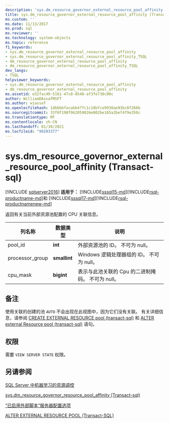 ```yaml
---
description: 'sys.dm_resource_governor_external_resource_pool_affinity (Transact-sql) '
title: sys.dm_resource_governor_external_resource_pool_affinity (Transact-sql) |Microsoft Docs
ms.custom: ''
ms.date: 11/13/2017
ms.prod: sql
ms.reviewer: ''
ms.technology: system-objects
ms.topic: reference
f1_keywords:
- sys.dm_resource_governor_external_resource_pool_affinity
- sys.dm_resource_governor_external_resource_pool_affinity_TSQL
- dm_resource_governor_external_resource_pool_affinity
- dm_resource_governor_external_resource_pool_affinity_TSQL
dev_langs:
- TSQL
helpviewer_keywords:
- sys.dm_resource_governor_external_resource_pool_affinity
- dm_resource_governor_external_resource_pool_affinity
ms.assetid: e32fac49-5161-47c0-8540-af3fe730c00c
author: WilliamDAssafMSFT
ms.author: wiassaf
ms.openlocfilehash: 1dbbbbfacabb47fc1c18bfce9930ae93bc0f266b
ms.sourcegitcommit: 33f0f190f962059826e002be165a2bef4f9e350c
ms.translationtype: MT
ms.contentlocale: zh-CN
ms.lasthandoff: 01/30/2021
ms.locfileid: "99203377"
---
```

# <a name="sysdm_resource_governor_external_resource_pool_affinity-transact-sql"></a>sys.dm_resource_governor_external_resource_pool_affinity (Transact-sql) 
[!INCLUDE [sqlserver2016](../../includes/applies-to-version/sqlserver2016.md)]
**适用于：** [!INCLUDE[sssql15-md](../../includes/sssql16-md.md)][!INCLUDE[rsql-productname-md](../../includes/rsql-productname-md.md)]和 [!INCLUDE[sssql17-md](../../includes/sssql17-md.md)][!INCLUDE[rsql-productnamenew-md](../../includes/rsql-productnamenew-md.md)]

返回有关当前外部资源池配置的 CPU 关联信息。
  
|列名称|数据类型|说明|
|----------------|---------------|-----------------|
|pool_id|**int**|外部资源池的 ID。 不可为 null。|
|processor_group|**smallint**|Windows 逻辑处理器组的 ID。 不可为 null。|
|cpu_mask|**bigint**|表示与此池关联的 Cpu 的二进制掩码。 不可为 null。|
  
## <a name="remarks"></a>备注

使用关联的创建的池 `AUTO` 不会出现在此视图中，因为它们没有关联。 有关详细信息，请参阅 [CREATE EXTERNAL RESOURCE pool &#40;transact-sql&#41;](../../t-sql/statements/create-external-resource-pool-transact-sql.md) 和 [ALTER external Resource pool &#40;transact-sql&#41;](../../t-sql/statements/alter-external-resource-pool-transact-sql.md) 语句。

## <a name="permissions"></a>权限

需要 `VIEW SERVER STATE` 权限。

## <a name="see-also"></a>另请参阅

[SQL Server 中机器学习的资源调控](../../machine-learning/administration/resource-governor.md)

[sys.dm_resource_governor_resource_pool_affinity &#40;Transact-sql&#41;](../../relational-databases/system-dynamic-management-views/sys-dm-resource-governor-resource-pool-affinity-transact-sql.md)

[“已启用外部脚本”服务器配置选项](../../database-engine/configure-windows/external-scripts-enabled-server-configuration-option.md)

[ALTER EXTERNAL RESOURCE POOL (Transact-SQL)](../../t-sql/statements/alter-external-resource-pool-transact-sql.md)

